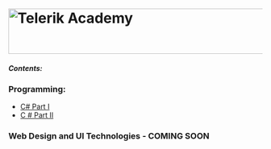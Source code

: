  <a href="http://academy.telerik.com/Sitefinity/WebsiteTemplates/MyTemplate/App_Themes/Academy/Images/telerik-academy-logo.jpg" title="Уроци по програмиране уроци по програмиране"><img width="728" height="90" src="http://academy.telerik.com/images/default-album/telerik-academy-banner-728x90.jpg?sfvrsn=2" alt="Telerik Academy"/></a>
==============
<h4><em>Contents:</em><h4>

<h3>Programming:</h3>

<ul>
<li><a href = "https://github.com/nmarkova/TelerikAcademy/tree/master/CSharpPartOne">C# Part I</a></li>
<li><a href ="https://github.com/nmarkova/TelerikAcademy/tree/master/CSharpPartTwo">C # Part II</a></li>
</ul>
<h3>Web Design and UI Technologies - COMING SOON </h3>
